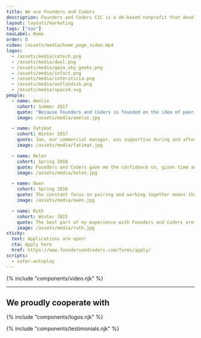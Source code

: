 ```yaml
---
title: We are Founders and Coders
description: Founders and Coders CIC is a UK-based nonprofit that develops and runs tuition-free, peer-led training programmes in web development, guided by our core values of cooperation, inclusion and social impact. We operate in London and work with Mercy Corps and the UK government to deliver programmes in the Middle East.
layout: layouts/marketing
tags: ["nav"]
navLabel: Home
order: 0
video: /assets/media/home_page_video.mp4
logos:
  - /assets/media/cotech.png
  - /assets/media/dwyl.png
  - /assets/media/gaza_sky_geeks.png
  - /assets/media/infact.png
  - /assets/media/intersticia.png
  - /assets/media/outlandish.png
  - /assets/media/space4.svg
people:
  - name: Amelie
    cohort: Summer 2017
    quote: "Because Founders and Coders is founded on the idea of peer-led learning, it stimulates an environment of support and mutual growth, which results in what feels like a very special community: a safe, creative space, where no question is too silly to ask and no idea is too bold to suggest."
    image: /assets/media/amelie.jpg

  - name: Fatimat
    cohort: Winter 2017
    quote: Joe, our commercial manager, was supportive during and after Founders and Coders. Everybody's situation is different, which Joe recognizes and takes it into account when advising us. He listened to my concerns about working in the industry and paid attention to the kind of environment I wanted to work in, which helped him place me with my current employer, 27Partners.
    image: /assets/media/fatimat.jpg

  - name: Helen
    cohort: Spring 2018
    quote: Founders and Coders gave me the confidence to, given time and perseverance, grasp complex concepts which initially seemed daunting. I learned how to walk through code thoroughly and truly understand it in order to solve bugs and errors. And I discovered the joys of paired programming - that learning or tackling a problem together can be one of the most rewarding experiences.
    image: /assets/media/helen.jpg

  - name: Owen
    cohort: Spring 2016
    quote: The constant focus on pairing and working together means that you're never stuck banging your head against a wall by yourself. You always have someone else to work through the problem with you. After leaving Founders and Coders, I had a lot of faith in my own ability to learn new technologies, which was crucial when I founded my startup, Fat Llama.
    image: /assets/media/owen.jpg

  - name: Ruth
    cohort: Winter 2015
    quote: The best part of my experience with Founders and Coders are the people. It is a great community, with members of past cohorts teaching the current cohort. Everyone supports each other in their learning and wants to give back.
    image: /assets/media/ruth.jpg
sticky:
  text: Applications are open!
  cta: Apply here
  href: https://www.foundersandcoders.com/forms/apply/
scripts:
  - safer-autoplay
---
```


{% include "components/video.njk" %}

---

## We proudly cooperate with

{% include "components/logos.njk" %}

{% include "components/testimonials.njk" %}

